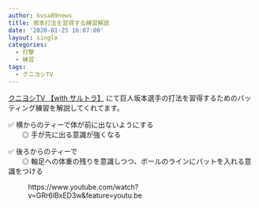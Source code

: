 ```yaml
---
author: kusa89news
title: 坂本打法を習得する練習解説
date: '2020-01-25 16:07:00'
layout: single
categories:
  - 打撃
  - 練習
tags:
  - クニヨシTV
---
```


[クニヨシTV 【with サルトラ】](https://www.youtube.com/channel/UCN7zL9IXNqxZDMIjlih1_Mw) にて巨人坂本選手の打法を習得するためのバッティング練習を解説してくれてます。

✅ 横からのティーで体が前に出ないようにする  
　　◎ 手が先に出る意識が強くなる

✅ 後ろからのティーで  
　　◎ 軸足への体重の残りを意識しつつ、ボールのラインにバットを入れる意識をつける

<figure class="wp-block-embed-youtube wp-block-embed is-type-video is-provider-youtube wp-embed-aspect-16-9 wp-has-aspect-ratio">

<div class="wp-block-embed__wrapper">https://www.youtube.com/watch?v=GRr6lBxED3w&feature=youtu.be</div>

</figure>